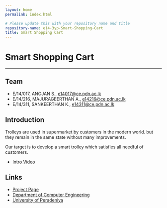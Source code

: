 ```yaml
---
layout: home
permalink: index.html

# Please update this with your repository name and title
repository-name: e14-3yp-Smart-Shopping-Cart
title: Smart Shopping Cart
---
```


[comment]: # "This is the standard layout for the project, but you can clean this and use your own template"

# Smart Shopping Cart

---

## Team
-  E/14/017, ANOJAN S., [e14017@ce.pdn.ac.lk](mailto:e14017@ce.pdn.ac.lk)
-  E/14/216, MAJURAGEERTHAN A., [e14216@ce.pdn.ac.lk](mailto:e14216@ce.pdn.ac.lk)
-  E/14/311, SANKEERTHAN K., [e14311@ce.pdn.ac.lk](mailto:e14311@ce.pdn.ac.lk)





## Introduction

Trolleys are used in supermarket by customers in the modern world. but they remain in the same state without many improvements.

Our target is to develop a smart trolley which satisfies all needful of customers.  

- [Intro Video](https://youtu.be/WKlyglYFiss)





## Links

- <a href = "https://cepdnaclk.github.io/e14-3yp-Smart-Shopping-Cart/" target = "_blank">Project Page</a>
- <a href = "http://www.ce.pdn.ac.lk/" target = "_blank">Department of Computer Engineering</a>
- <a href = "https://ce.pdn.ac.lk/" target = "_blank">University of Peradeniya</a>


[//]: # (Please refer this to learn more about Markdown syntax)
[//]: # (https://github.com/adam-p/markdown-here/wiki/Markdown-Cheatsheet)
